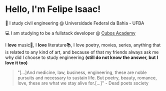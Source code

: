 # Hello, I'm Felipe Isaac!

:construction_worker: I study civil engineering @ Universidade Federal da Bahia - UFBA

:computer: I am studying to be a fullstack developer @ [Cubos Academy](https://cubos.io/#academy)

I **love** music:saxophone:, I **love** literature:books:, I love poetry, movies, series, anything that is related to any kind of art, and because of that my friends always ask me why did I choose to study engineering __(still do not know the answer, but I love it too)__

> "[...]And medicine, law, business, engineering, these are noble pursuits and necessary to sustain life. But poetry, beauty, romance, love, these are what we stay alive for.[...]"   - Dead poets society

